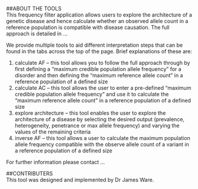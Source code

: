 ##ABOUT THE TOOLS  
This frequency filter application allows users to explore the architecture of a genetic disease and hence calculate whether an observed allele count in a reference population is compatible with disease causation. The full approach is detailed in …

We provide multiple tools to aid different interpretation steps that can be found in the tabs across the top of the page. Brief explanations of these are:  

1.	calculate AF – this tool allows you to follow the full approach through by first defining a “maximum credible population allele frequency” for a disorder and then defining the “maximum reference allele count” in a reference population of a defined size
2.	calculate AC – this tool allows the user to enter a pre-defined “maximum credible population allele frequency” and use it to calculate the “maximum reference allele count” in a reference population of a defined size
3.	explore architecture – this tool enables the user to explore the architecture of a disease by selecting the desired output (prevalence, heterogeneity, penetrance or max allele frequency) and varying the values of the remaining criteria
4.	inverse AF – this tool allows a user to calculate the maximum population allele frequency compatible with the observe allele count of a variant in a reference population of a defined size

For further information please contact …

##CONTRIBUTERS  
This tool was designed and implemented by Dr James Ware. 
